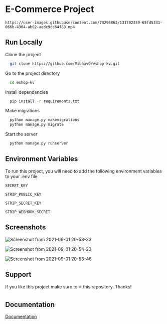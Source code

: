 
# E-Commerce Project
    https://user-images.githubusercontent.com/73296863/131702359-65fd5331-066b-4304-ab02-aedc9cc64f83.mp4
## Run Locally

Clone the project

```bash
  git clone https://github.com/Vibhav0/eshop-kv.git
```

Go to the project directory

```bash
  cd eshop-kv
```

Install dependencies

```bash
  pip install -r requirements.txt
```

Make migrations
```bash
  python manage.py makemigrations
  python manage.py migrate
```

Start the server

```bash
  python manage.py runserver
```

  
## Environment Variables

To run this project, you will need to add the following environment variables to your .env file

`SECRET_KEY`

`STRIP_PUBLIC_KEY`

`STRIP_SECRET_KEY`

`STRIP_WEBHOOK_SECRET`
  
## Screenshots

![Screenshot from 2021-09-01 20-53-33](https://user-images.githubusercontent.com/73296863/131699120-ffa52a1e-b371-4097-bb8e-6a039ee9bc11.png)

![Screenshot from 2021-09-01 20-54-23](https://user-images.githubusercontent.com/73296863/131699414-f614837d-026a-4361-9985-a7cba2832710.png)

![Screenshot from 2021-09-01 20-53-46](https://user-images.githubusercontent.com/73296863/131699469-1d2aba42-a1ee-45bb-8ede-73275a6b9989.png)


  
## Support

If you like this project make sure to ⭐ this repository. Thanks!

  
## Documentation

[Documentation](https://linktodocumentation)

  